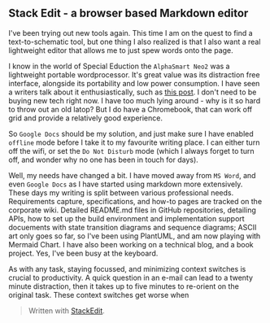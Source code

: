 

## Stack Edit - a browser based Markdown editor

I've been trying out new tools again. This time I am on the quest to find a text-to-schematic tool, but one thing I also realized is that I also want a real lightweight editor that allows me to just spew words onto the page.

I know in the world of Special Eduction the `AlphaSmart Neo2` was a lightweight portable wordprocessor. It's great value was its distraction free interface, alongside its portability and low power consumption. I have seen a writers talk about it enthusiastically, such as [this post](https://kadavy.net/blog/posts/alphasmart-portable-word-processor/). I don't need to be buying new tech right now. I have too much lying around - why is it so hard to throw out an old latop? But I do have a Chromebook, that can work off grid and provide a relatively good experience.

So `Google Docs` should be my solution, and just make sure I have enabled `offline` mode before I take it to my favourite writing place. I can either turn off the wifi, or set the `Do Not Disturb` mode (which I always forget to turn off, and wonder why no one has been in touch for days).

Well, my needs have changed a bit. I have moved away from `MS Word`, and even `Google Docs` as I have started using markdown more extensively. These days my writing is split between various professional needs.  Requirements capture, specifications, and how-to pages are tracked on the corporate wiki.  Detailed README.md files in GitHub repositories, detailing APIs, how to set up the build environment and implementation support docuements with state transition diagrams and sequence diagrams; ASCII art only goes so far, so I've been using PlantUML, and am now playing with Mermaid Chart. I have also been working on a technical blog, and a book project.  Yes, I've been busy at the keyboard.

As with any task, staying focussed, and minimizing context switches is crucial to productivity.  A quick question in an e-mail can lead to a twenty minute distraction, then it takes up to five minutes to re-orient on the original task. These context switches get worse when


> Written with [StackEdit](https://stackedit.io/).
<!--stackedit_data:
eyJoaXN0b3J5IjpbLTE4NDI4MzM0NjIsLTY1MTg2NzA2NiwxMT
QxNzg0MTU5LC05Njg0MjA1OThdfQ==
-->